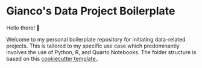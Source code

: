 # Gianco's Data Project Boilerplate

Hello there! 👋

Welcome to my personal boilerplate repository for initiating data-related projects. This is tailored to my specific use case which predominantly involves the use of Python, R, and Quarto Notebooks. The folder structure is based on this [cookiecutter template.](https://drivendata.github.io/cookiecutter-data-science/). 
